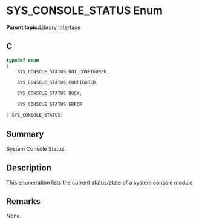 # SYS\_CONSOLE\_STATUS Enum

**Parent topic:**[Library Interface](GUID-4923B60C-900F-4BB5-91B7-CE4CA6ED4059.md)

## C

```c
typedef enum
{
    SYS_CONSOLE_STATUS_NOT_CONFIGURED,

    SYS_CONSOLE_STATUS_CONFIGURED,

    SYS_CONSOLE_STATUS_BUSY,

    SYS_CONSOLE_STATUS_ERROR

} SYS_CONSOLE_STATUS;

```

## Summary

System Console Status.

## Description

This enumeration lists the current status/state of a system console module

## Remarks

None.

